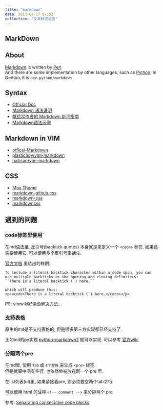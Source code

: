 ```yaml
---
title: "markdown"
date: 2013-08-17 07:32
collection: "文本标记语言"
---
```



## MarkDown ##

## About ##

[Markdown](http://daringfireball.net/projects/markdown/) is written by [Perl](http://daringfireball.net/projects/markdown/)  
And there are some implementation by other languages, such as [Python](http://freewisdom.org/projects/python-markdown/), in Gentoo, it is `dev-python/markdown`

## Syntax ##

* [Official Doc](http://daringfireball.net/projects/markdown/syntax)
* [Markdown 语法说明](http://wowubuntu.com/markdown)
* [献给写作者的 Markdown 新手指南](https://reader.mx/p/6529)
* [Markdown语法示例](http://liufeiyu.cn/markdown/2012/12/28/markdown-learning.html)

## Markdown in VIM ##

* [offical-Markdown](http://www.vim.org/scripts/script.php?script_id=2882)
* [plasticboy/vim-markdown](https://github.com/plasticboy/vim-markdown)
* [hallison/vim-markdown](https://github.com/hallison/vim-markdown/tree/changes)

## CSS ##

* [Mou Theme](https://github.com/gcollazo/mou-theme-github2)
* [markdown-github.css](http://uedsky.com/static/css/markdown-github.css)
* [markdown-css](https://github.com/mrcoles/markdown-css)
* [markdowncss](http://kevinburke.bitbucket.org/markdowncss)

## 遇到的问题 ##

### code标签里使用` ###
在md语法里, 反引号(backtick quotes) 本身就是来定义一个 `<code>` 标签, 如果还需要使用它, 可以使用多个反引号来括住.

[官方文档](http://daringfireball.net/projects/markdown/syntax#code) 里给出的样例:

	To include a literal backtick character within a code span, you can use multiple backticks as the opening and closing delimiters:
	``There is a literal backtick (`) here.``

	which will produce this:
	<p><code>There is a literal backtick (`) here.</code></p>


PS: vimwiki好像没解决方法...

### 支持表格 ###
原生的md是不支持表格的, 但是很多第三方实现都已经支持了.

比如md的py实现 [python-markdown2](https://github.com/trentm/python-markdown2) 就可以实现. 可以参考 [官方wiki](https://github.com/trentm/python-markdown2/wiki/wiki-tables)

### 分隔两个pre ###
在md里, 使用 `Tab` 或 `4个空格` 来生成 `<pre>` 标签.  
但是就算中间有空行, 也依然会被放在同一个 pre 里.  

在list列表(ul)里, 如果紧接着pre, 则必须要空两个tab才行.

可以使用 html 的注释 `<!-- comment -->` 来分隔两个 pre

参考: [Separating consecutive code blocks](http://meta.stackoverflow.com/questions/152358/separating-consecutive-code-blocks)


